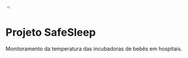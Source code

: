 <img src="https://github.com/Ivanrangelpm/SafeSleep/blob/main/dinamizacao/siteInstitucional/imagens/logo.png" alt="Logo da empresa" style="width:15px"> <h1>Projeto SafeSleep</h1>
Monitoramento da temperatura das incubadoras de bebês em hospitais.



